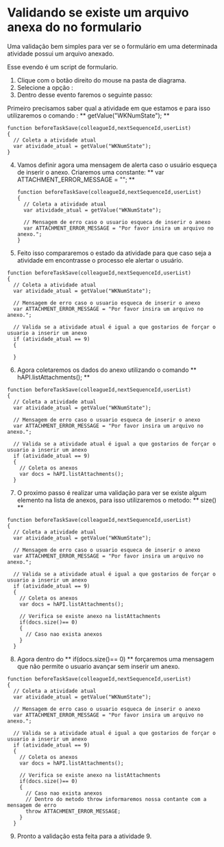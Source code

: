 # Validando se existe um arquivo anexa do no formulario

Uma validação bem simples para ver se o formulário em uma determinada atividade
possui um arquivo anexado.

Esse evendo é um script de formulario.

1. Clique com o botão direito do mouse na pasta de diagrama.
2. Selecione a opção :
3. Dentro desse evento faremos o seguinte passo:

  Primeiro precisamos saber qual a atividade em que estamos e para isso
  utilizaremos o comando : ** getValue("WKNumState"); **

  ```
  function beforeTaskSave(colleagueId,nextSequenceId,userList)
  {
    // Coleta a atividade atual
    var atividade_atual = getValue("WKNumState");
  }
  ```
4. Vamos definir agora uma mensagem de alerta caso o usuário esqueça de inserir o anexo.
  Criaremos uma constante: ** var ATTACHMENT_ERROR_MESSAGE = ""; **

    ```
    function beforeTaskSave(colleagueId,nextSequenceId,userList)
    {
      // Coleta a atividade atual
      var atividade_atual = getValue("WKNumState");

      // Mensagem de erro caso o usuario esqueca de inserir o anexo
      var ATTACHMENT_ERROR_MESSAGE = "Por favor insira um arquivo no anexo.";
    }
    ```
5. Feito isso compararemos o estado da atividade para que caso seja a atividade em encontrasse o processo ele alertar o usuário.
  ```
  function beforeTaskSave(colleagueId,nextSequenceId,userList)
  {
    // Coleta a atividade atual
    var atividade_atual = getValue("WKNumState");

    // Mensagem de erro caso o usuario esqueca de inserir o anexo
    var ATTACHMENT_ERROR_MESSAGE = "Por favor insira um arquivo no anexo.";

    // Valida se a atividade atual é igual a que gostarios de forçar o usuario a inserir um anexo
    if (atividade_atual == 9)
    {

    }
  ```
6. Agora coletaremos os dados do anexo utilizando o comando ** hAPI.listAttachments(); **
```
function beforeTaskSave(colleagueId,nextSequenceId,userList)
{
  // Coleta a atividade atual
  var atividade_atual = getValue("WKNumState");

  // Mensagem de erro caso o usuario esqueca de inserir o anexo
  var ATTACHMENT_ERROR_MESSAGE = "Por favor insira um arquivo no anexo.";

  // Valida se a atividade atual é igual a que gostarios de forçar o usuario a inserir um anexo
  if (atividade_atual == 9)
  {
    // Coleta os anexos
    var docs = hAPI.listAttachments();
  }
```
7. O proximo passo é realizar uma validação para ver se existe algum elemento na lista de anexos, para isso utilizaremos o metodo: ** size() **
  ```
  function beforeTaskSave(colleagueId,nextSequenceId,userList)
  {
    // Coleta a atividade atual
    var atividade_atual = getValue("WKNumState");

    // Mensagem de erro caso o usuario esqueca de inserir o anexo
    var ATTACHMENT_ERROR_MESSAGE = "Por favor insira um arquivo no anexo.";

    // Valida se a atividade atual é igual a que gostarios de forçar o usuario a inserir um anexo
    if (atividade_atual == 9)
    {
      // Coleta os anexos
      var docs = hAPI.listAttachments();

      // Verifica se existe anexo na listAttachments
      if(docs.size()== 0)
      {
        // Caso nao exista anexos
      }
    }
  ```
8. Agora dentro do ** if(docs.size()== 0) ** forçaremos uma mensagem que não permite o usuario avançar sem inserir um anexo.
  ```
  function beforeTaskSave(colleagueId,nextSequenceId,userList)
  {
    // Coleta a atividade atual
    var atividade_atual = getValue("WKNumState");

    // Mensagem de erro caso o usuario esqueca de inserir o anexo
    var ATTACHMENT_ERROR_MESSAGE = "Por favor insira um arquivo no anexo.";

    // Valida se a atividade atual é igual a que gostarios de forçar o usuario a inserir um anexo
    if (atividade_atual == 9)
    {
      // Coleta os anexos
      var docs = hAPI.listAttachments();

      // Verifica se existe anexo na listAttachments
      if(docs.size()== 0)
      {
        // Caso nao exista anexos
        // Dentro do metodo throw informaremos nossa contante com a mensagem de erro
        throw ATTACHMENT_ERROR_MESSAGE;
      }
    }
  ```
9. Pronto a validação esta feita para a atividade 9.
